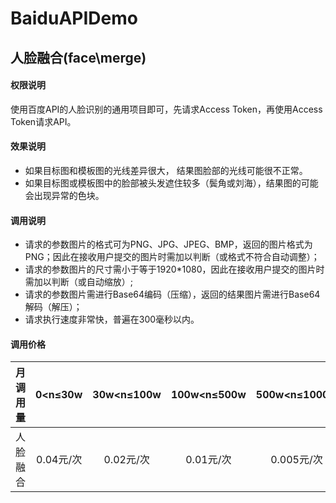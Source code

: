 # BaiduAPIDemo



## 人脸融合(face\merge)

#### 权限说明

使用百度API的人脸识别的通用项目即可，先请求Access Token，再使用Access Token请求API。

#### 效果说明

* 如果目标图和模板图的光线差异很大， 结果图脸部的光线可能很不正常。
* 如果目标图或模板图中的脸部被头发遮住较多（鬓角或刘海），结果图的可能会出现异常的色块。

#### 调用说明

* 请求的参数图片的格式可为PNG、JPG、JPEG、BMP，返回的图片格式为PNG；因此在接收用户提交的图片时需加以判断（或格式不符合自动调整）；
* 请求的参数图片的尺寸需小于等于1920*1080，因此在接收用户提交的图片时需加以判断（或自动缩放）;
* 请求的参数图片需进行Base64编码（压缩），返回的结果图片需进行Base64解码（解压）；
* 请求执行速度非常快，普遍在300毫秒以内。

#### 调用价格

| 月调用量 |  0<n≤30w  | 30w<n≤100w | 100w<n≤500w | 500w<n≤1000w | 1000w<n≤3000w |   3000w<n   |
| :------: | :-------: | :--------: | :---------: | :----------: | :-----------: | :---------: |
| 人脸融合 | 0.04元/次 | 0.02元/次  |  0.01元/次  |  0.005元/次  |  0.002元/次   | 0.0018元/次 |



